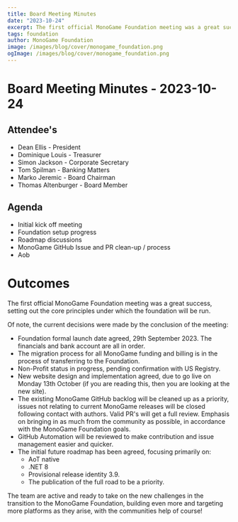 ```yaml
---
title: Board Meeting Minutes
date: "2023-10-24"
excerpt: The first official MonoGame Foundation meeting was a great success, setting out the core principles under which the foundation will be run.
tags: foundation
author: MonoGame Foundation
image: /images/blog/cover/monogame_foundation.png
ogImage: /images/blog/cover/monogame_foundation.png
---
```


# Board Meeting Minutes - 2023-10-24

## Attendee's
- Dean Ellis - President
- Dominique Louis - Treasurer
- Simon Jackson - Corporate Secretary
- Tom Spilman - Banking Matters
- Marko Jeremic - Board Chairman
- Thomas Altenburger - Board Member

## Agenda
- Initial kick off meeting
- Foundation setup progress
- Roadmap discussions
- MonoGame GitHub Issue and PR clean-up / process
- Aob

# Outcomes

The first official MonoGame Foundation meeting was a great success, setting out the core principles under which the foundation will be run.

Of note, the current decisions were made by the conclusion of the meeting:

* Foundation formal launch date agreed, 29th September 2023.  The financials and bank account are all in order.
* The migration process for all MonoGame funding and billing is in the process of transferring to the Foundation.
* Non-Profit status in progress, pending confirmation with US Registry.
* New website design and implementation agreed, due to go live on Monday 13th October (if you are reading this, then you are looking at the new site).
* The existing MonoGame GitHub backlog will be cleaned up as a priority, issues not relating to current MonoGame releases will be closed following contact with authors.  Valid PR's will get a full review.  Emphasis on bringing in as much from the community as possible, in accordance with the MonoGame Foundation goals.
* GitHub Automation will be reviewed to make contribution and issue management easier and quicker.
* The initial future roadmap has been agreed, focusing primarily on:
    - AoT native
    - .NET 8
    - Provisional release identity 3.9.
    - The publication of the full road to be a priority.

The team are active and ready to take on the new challenges in the transition to the MonoGame Foundation, building even more and targeting more platforms as they arise, with the communities help of course!
